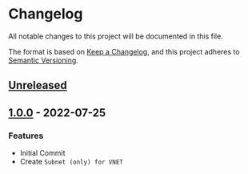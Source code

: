 # Changelog

All notable changes to this project will be documented in this file.

The format is based on [Keep a Changelog](https://keepachangelog.com/en/1.0.0/),
and this project adheres to [Semantic Versioning](https://semver.org/spec/v2.0.0.html).

## [Unreleased]

## [1.0.0] - 2022-07-25

### Features

- Initial Commit
- Create ```Subnet (only) for VNET```


[Unreleased]: https://github.com/patrickhayo/azr-tf-module-subnet/compare/1.0.0...HEAD

[1.0.0]: https://github.com/patrickhayo/azr-tf-module-subnet/compare/6ca82ab8ccb56c6cf37fa003100592da19bbc285...1.0.0
